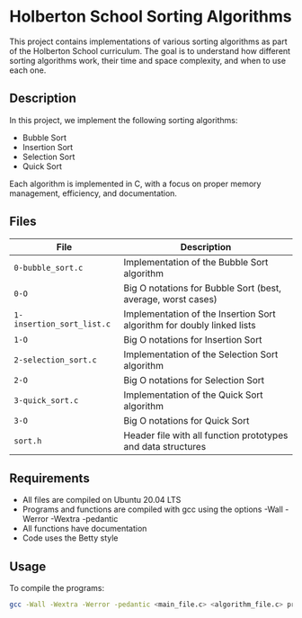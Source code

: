# Holberton School Sorting Algorithms

This project contains implementations of various sorting algorithms as part of the Holberton School curriculum. The goal is to understand how different sorting algorithms work, their time and space complexity, and when to use each one.

## Description

In this project, we implement the following sorting algorithms:
- Bubble Sort
- Insertion Sort
- Selection Sort
- Quick Sort

Each algorithm is implemented in C, with a focus on proper memory management, efficiency, and documentation.

## Files

| File | Description |
| --- | --- |
| `0-bubble_sort.c` | Implementation of the Bubble Sort algorithm |
| `0-O` | Big O notations for Bubble Sort (best, average, worst cases) |
| `1-insertion_sort_list.c` | Implementation of the Insertion Sort algorithm for doubly linked lists |
| `1-O` | Big O notations for Insertion Sort |
| `2-selection_sort.c` | Implementation of the Selection Sort algorithm |
| `2-O` | Big O notations for Selection Sort |
| `3-quick_sort.c` | Implementation of the Quick Sort algorithm |
| `3-O` | Big O notations for Quick Sort |
| `sort.h` | Header file with all function prototypes and data structures |

## Requirements

- All files are compiled on Ubuntu 20.04 LTS
- Programs and functions are compiled with gcc using the options -Wall -Werror -Wextra -pedantic
- All functions have documentation
- Code uses the Betty style

## Usage

To compile the programs:

```bash
gcc -Wall -Wextra -Werror -pedantic <main_file.c> <algorithm_file.c> print_array.c print_list.c -o <output_file>
